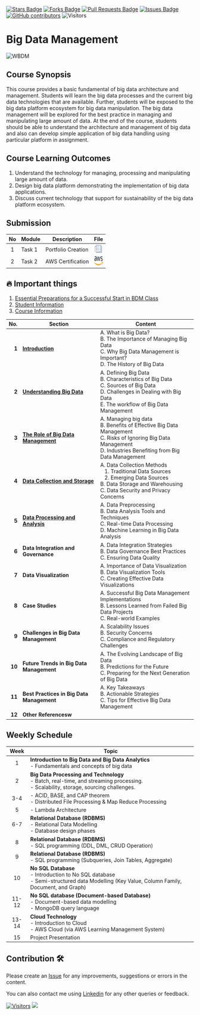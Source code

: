 <a href="https://github.com/drshahizan/BDM/stargazers"><img src="https://img.shields.io/github/stars/drshahizan/BDM" alt="Stars Badge"/></a>
<a href="https://github.com/drshahizan/BDM/network/members"><img src="https://img.shields.io/github/forks/drshahizan/BDM" alt="Forks Badge"/></a>
<a href="https://github.com/drshahizan/BDM/pulls"><img src="https://img.shields.io/github/issues-pr/drshahizan/BDM" alt="Pull Requests Badge"/></a>
<a href="https://github.com/drshahizan/BDM"><img src="https://img.shields.io/github/issues/drshahizan/BDM" alt="Issues Badge"/></a>
<a href="https://github.com/drshahizan/BDM/graphs/contributors"><img alt="GitHub contributors" src="https://img.shields.io/github/contributors/drshahizan/BDM?color=2b9348"></a>
![Visitors](https://api.visitorbadge.io/api/visitors?path=https%3A%2F%2Fgithub.com%2Fdrshahizan%2BDM&labelColor=%23d9e3f0&countColor=%23697689&style=flat)

# Big Data Management

![WBDM](https://media.licdn.com/dms/image/C4D12AQGH0S-uUENvNQ/article-cover_image-shrink_600_2000/0/1520206428749?e=2147483647&v=beta&t=22-VhN5U90hQDZFtdhy6YT5KxQdCmV9kLX7fzgPQS_0)

## Course Synopsis
This course provides a basic fundamental of big data architecture and management.  Students will learn the big data processes and the current big data technologies that are available. Further, students will be exposed to the big data platform ecosystem for big data manipulation. The big data management will be explored for the best practice in managing and manipulating large amount of data. At the end of the course, students should be able to understand the architecture and management of big data and also can develop simple application of big data handling using particular platform in assignment.

## Course Learning Outcomes
1. Understand the technology for managing, processing and manipulating large amount of data.
2. Design big data platform demonstrating the implementation of big data applications.
3. Discuss current technology that support for sustainability of the big data platform ecosystem.

## Submission
| No | Module | Description | File |
| :-----: | ------ | ------ | :-----: | 
| 1 | Task 1 | Portfolio Creation | <a href="./portfolio/readme.md" ><img src="./images/rfp.png" width="24px" height="24px" ></a> | 
| 2 | Task 2 | AWS Certification | <a href="./materials/aws.md" ><img src="./images/aws.svg" width="24px" height="24px" ></a> | 

## 🔥 Important things
1. [Essential Preparations for a Successful Start in BDM Class](./materials/essentials.md)
2. [Student Information](student.md)
3. [Course Information](./images/L1_BigDataManagement.pdf)

| **No.** | **Section**                                     | **Content**                                              |
|--------:|---------------------------------------------|--------------------------------------------------------|
|   **1**  | [**Introduction**](./materials/1intro_bdm.md)                            | A. What is Big Data?<br> B. The Importance of Managing Big Data<br> C. Why Big Data Management is Important?<br> D. The History of Big Data |
|   **2** | [**Understanding Big Data**](./materials/2understand_bd.md)               | A. Defining Big Data<br> B. Characteristics of Big Data<br> C. Sources of Big Data<br> D. Challenges in Dealing with Big Data<br> E. The workflow of Big Data Management |
|   **3** | [**The Role of Big Data Management**](./materials/3role_bdm.md) | A. Managing big data<br> B. Benefits of Effective Big Data Management<br> C. Risks of Ignoring Big Data Management<br> D. Industries Benefiting from Big Data Management |
|   **4** | [**Data Collection and Storage**](./materials/4data_collection.md)        | A. Data Collection Methods<br> &nbsp;&nbsp;&nbsp;1. Traditional Data Sources<br> &nbsp;&nbsp;&nbsp;2. Emerging Data Sources<br> B. Data Storage and Warehousing<br> C. Data Security and Privacy Concerns |
|   **5** | [**Data Processing and Analysis**](./materials/5data_process.md)         | A. Data Preprocessing<br> B. Data Analysis Tools and Techniques<br> C. Real-time Data Processing<br> D. Machine Learning in Big Data Analysis |
|   **6** | **Data Integration and Governance**   | A. Data Integration Strategies<br> B. Data Governance Best Practices<br> C. Ensuring Data Quality |
|   **7** | **Data Visualization**                     | A. Importance of Data Visualization<br> B. Data Visualization Tools<br> C. Creating Effective Data Visualizations |
|   **8** | **Case Studies**                         | A. Successful Big Data Management Implementations<br> B. Lessons Learned from Failed Big Data Projects<br> C. Real-world Examples |
|   **9** | **Challenges in Big Data Management** | A. Scalability Issues<br> B. Security Concerns<br> C. Compliance and Regulatory Challenges |
|  **10** | **Future Trends in Big Data Management** | A. The Evolving Landscape of Big Data<br> B. Predictions for the Future<br> C. Preparing for the Next Generation of Big Data |
|  **11** | **Best Practices in Big Data Management** | A. Key Takeaways<br> B. Actionable Strategies<br> C. Tips for Effective Big Data Management |
|  **12** | **Other Referencesw** |  |


## Weekly Schedule

| Week     | Topic                                                   |
|:----------:|---------------------------------------------------------|
| 1   | **Introduction to Big Data and Big Data Analytics** <br>- Fundamentals and concepts of big data |
| 2   | **Big Data Processing and Technology** <br>- Batch, real-time, and streaming processing. <br>- Scalability, storage, sourcing challenges. |
| 3-4 |  - ACID, BASE, and CAP theorem <br>- Distributed File Processing & Map Reduce Processing |
| 5   | - Lambda Architecture |
| 6-7 | **Relational Database (RDBMS)** <br>- Relational Data Modelling <br>- Database design phases                                |
| 8   | **Relational Database (RDBMS)** <br>- SQL programming (DDL, DML, CRUD Operation)            |
| 9   | **Relational Database (RDBMS)** <br> - SQL programming (Subqueries, Join Tables, Aggregate)  |
| 10  | **No SQL Database** <br>- Introduction to No SQL database <br>- Semi-structured data Modelling (Key Value, Column Family, Document, and Graph) |
| 11-12| **No SQL database (Document-based Database)** <br>- Document-based data modelling <br>- MongoDB query language |
| 13-14| **Cloud Technology** <br>- Introduction to Cloud <br>- AWS Cloud (via AWS Learning Management System) |
| 15  | Project Presentation |

## Contribution 🛠️
Please create an [Issue](https://github.com/drshahizan/BDM/issues) for any improvements, suggestions or errors in the content.

You can also contact me using [Linkedin](https://www.linkedin.com/in/drshahizan/) for any other queries or feedback.

[![Visitors](https://api.visitorbadge.io/api/visitors?path=https%3A%2F%2Fgithub.com%2Fdrshahizan&labelColor=%23697689&countColor=%23555555&style=plastic)](https://visitorbadge.io/status?path=https%3A%2F%2Fgithub.com%2Fdrshahizan)
![](https://hit.yhype.me/github/profile?user_id=81284918)
